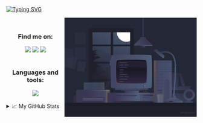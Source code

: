 <!-- <img width=100% src="https://capsule-render.vercel.app/api?type=waving&color=6348a3&height=100&section=header"/> -->
 
<!-- [![Typing SVG](https://readme-typing-svg.herokuapp.com/?color=6348a3&size=35&center=true&vCenter=true&width=1000&lines=Olá!!!+Meu+nome+é+Camila+Feitosa;+:%29)](https://git.io/typing-svg) -->

[![Typing SVG](https://readme-typing-svg.herokuapp.com?font=Poppins&size=30&pause=300&color=7B7CF7FF&center=true&vCenter=true&width=1000&lines=Ol%C3%A1!!!+;Meu+nome+%C3%A9+Camila+Feitosa;Sou+estudante+de+programa%C3%A7%C3%A3o;+:%29)](https://git.io/typing-svg)

<img src="Animation.gif"  width="350px" align="right">
</br>

<h3 align="center">Find me on:</h3>
<div align="center"> 
 <a href="https://instagram.com/camfeitosa" target="_blank"><img src="https://img.shields.io/badge/-Instagram-%23E4405F?style=for-the-badge&logo=instagram&logoColor=white" target="_blank"></a>
 <a href="https://www.linkedin.com/in/camfeitosa" target="_blank"><img src="https://img.shields.io/badge/-LinkedIn-%230077B5?style=for-the-badge&logo=linkedin&logoColor=white" target="_blank"></a>   
 <a href = "mailto:camilafeitosacoutinho@gmail.com"><img src="https://img.shields.io/badge/Gmail-D14836?style=for-the-badge&logo=gmail&logoColor=white" target="_blank"></a> 
</div>

<!-- <p align="center">
  <a href="https://instagram.com/camfeitosa">
    <img src="https://skillicons.dev/icons?i=instagram" />
  </a>
  <a href="https://www.linkedin.com/in/camfeitosa">
    <img src="https://skillicons.dev/icons?i=linkedin" />
  </a>
  <a href="https://instagram.com/camfeitosa">
    <img src="https://skillicons.dev/icons?i=gmail" />
  </a>
</p> -->

<br>
<h3 align="center">Languages and tools:</h3>
<p align="center">
  <a href="https://skillicons.dev">
    <img src="https://skillicons.dev/icons?i=html,css,javascript,mysql,php" />
  </a>
</p>

<details>
<summary>📈 My GitHub Stats</summary>
<br>
<p align="center">
<img src="https://github-readme-stats.vercel.app/api?username=camfeitosa&include_all_commits=true&count_private=true&show_icons=true&line_height=20&title_color=7A7ADB&icon_color=2234AE&text_color=D3D3D3&bg_color=0,000000,130F40" alt="camfeitosa's Github Stats">

</details>

<!--![Snake animation](https://github.com/camfeitosa/camfeitosa/blob/output/github-contribution-grid-snake.svg)-->


<!--
<div align="center">
  <a href="https://github.com/camfeitosa">
  <img height="180em" src="https://github-readme-stats.vercel.app/api/top-langs/?username=camfeitosa&layout=compact&langs_count=7&theme=tokyonight"/>
  <img height="180em" src="https://github-readme-stats.vercel.app/api?username=camfeitosa&show_icons=true&theme=tokyonight&include_all_commits=true&count_private=true"/>
</div>
    -->
  
